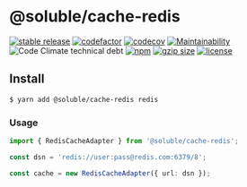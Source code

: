 # @soluble/cache-redis

[![stable release](https://img.shields.io/npm/v/@soluble/cache-redis.svg)](https://npm.im/@soluble/cache-redis)
[![codefactor](https://www.codefactor.io/repository/github/soluble-io/cache-interop/badge)](https://www.codefactor.io/repository/github/soluble-io/cache-interop)
[![codecov](https://codecov.io/gh/soluble-io/cache-interop/branch/main/graph/badge.svg)](https://codecov.io/gh/soluble-io/cache-interop)
[![Maintainability](https://api.codeclimate.com/v1/badges/115e70b4ecf997e2185c/maintainability)](https://codeclimate.com/github/soluble-io/cache-interop/maintainability)
![Code Climate technical debt](https://img.shields.io/codeclimate/tech-debt/soluble-io/cache-interop)
[![npm](https://img.shields.io/npm/dt/@soluble/cache-redis)](https://www.npmjs.com/package/@soluble/cache-redis)
[![gzip size](https://badgen.net/bundlephobia/minzip/@soluble/cache-redis)](https://bundlephobia.com/result?p=@soluble/cache-redis)
[![license](https://img.shields.io/npm/l/@soluble/cache-redis)](https://github.com/soluble-io/cache-interop/blob/main/LICENSE)

## Install

```bash
$ yarn add @soluble/cache-redis redis
```

### Usage

```typescript
import { RedisCacheAdapter } from '@soluble/cache-redis';

const dsn = 'redis://user:pass@redis.com:6379/8';

const cache = new RedisCacheAdapter({ url: dsn });
```
